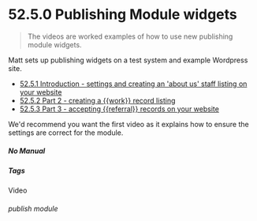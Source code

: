 # 52.5.0 Publishing Module widgets

> The videos are worked examples of how to use new publishing module widgets.


Matt sets up publishing widgets on a test system and example Wordpress site.

- [52.5.1 Introduction - settings and creating an 'about us' staff listing on your website](/help/index/p/52.5.1)
- [52.5.2 Part 2 - creating a {{work}} record listing](/help/index/p/52.5.2)
- [52.5.3 Part 3 - accepting {{referral}} records on your website](/help/index/p/52.5.3)

We'd recommend you want the first video as it explains how to ensure the settings are correct for the module.

##### No Manual

##### Tags
Video

###### publish module

